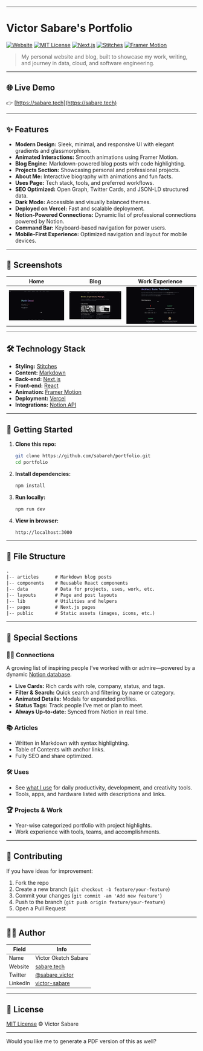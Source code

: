 ------
# Victor Sabare's Portfolio

[![Website](https://img.shields.io/website?url=https%3A%2F%2Fsabare.tech)](https://sabare.tech)
[![MIT License](https://img.shields.io/badge/license-MIT-blue.svg)](http://sabare.tech/license)
[![Next.js](https://img.shields.io/badge/built%20with-Next.js-000?logo=next.js)](https://nextjs.org/)
[![Stitches](https://img.shields.io/badge/styling-Stitches-8e44ad)](https://stitches.dev/)
[![Framer Motion](https://img.shields.io/badge/animation-Framer%20Motion-e17055)](https://www.framer.com/motion/)

> My personal website and blog, built to showcase my work, writing, and journey in data, cloud, and software engineering.

---

## 🌐 Live Demo

👉 [https://sabare.tech](https://sabare.tech)

---

## ✨ Features

* **Modern Design:** Sleek, minimal, and responsive UI with elegant gradients and glassmorphism.
* **Animated Interactions:** Smooth animations using Framer Motion.
* **Blog Engine:** Markdown-powered blog posts with code highlighting.
* **Projects Section:** Showcasing personal and professional projects.
* **About Me:** Interactive biography with animations and fun facts.
* **Uses Page:** Tech stack, tools, and preferred workflows.
* **SEO Optimized:** Open Graph, Twitter Cards, and JSON-LD structured data.
* **Dark Mode:** Accessible and visually balanced themes.
* **Deployed on Vercel:** Fast and scalable deployment.
* **Notion-Powered Connections:** Dynamic list of professional connections powered by Notion.
* **Command Bar:** Keyboard-based navigation for power users.
* **Mobile-First Experience:** Optimized navigation and layout for mobile devices.

---

## 📸 Screenshots

| Home                                               | Blog                                                   | Work Experience                                    |
| -------------------------------------------------- | ------------------------------------------------------ | -------------------------------------------------- |
| ![Home](public/static/images/Screenshots/Home.png) | ![Blog](public/static/images/Screenshots/Articles.png) | ![Work](public/static/images/Screenshots/Work.png) |

---

## 🛠️ Technology Stack

* **Styling:** [Stitches](https://stitches.dev/)
* **Content:** [Markdown](https://daringfireball.net/projects/markdown/)
* **Back-end:** [Next.js](https://nextjs.org/)
* **Front-end:** [React](https://reactjs.org/)
* **Animation:** [Framer Motion](https://www.framer.com/motion/)
* **Deployment:** [Vercel](https://vercel.com/)
* **Integrations:** [Notion API](https://developers.notion.com/)

---

## 🚀 Getting Started

1. **Clone this repo:**

   ```sh
   git clone https://github.com/sabareh/portfolio.git
   cd portfolio
   ```

2. **Install dependencies:**

   ```sh
   npm install
   ```

3. **Run locally:**

   ```sh
   npm run dev
   ```

4. **View in browser:**

   ```
   http://localhost:3000
   ```

---

## 📁 File Structure

```
.
|-- articles      # Markdown blog posts
|-- components    # Reusable React components
|-- data          # Data for projects, uses, work, etc.
|-- layouts       # Page and post layouts
|-- lib           # Utilities and helpers
|-- pages         # Next.js pages
|-- public        # Static assets (images, icons, etc.)
```

---

## 🌟 Special Sections

### 🧑‍💼 Connections

A growing list of inspiring people I’ve worked with or admire—powered by a dynamic [Notion database](https://sabare.tech/connections).

* **Live Cards:** Rich cards with role, company, status, and tags.
* **Filter & Search:** Quick search and filtering by name or category.
* **Animated Details:** Modals for expanded profiles.
* **Status Tags:** Track people I’ve met or plan to meet.
* **Always Up-to-date:** Synced from Notion in real time.

### 📚 Articles

* Written in Markdown with syntax highlighting.
* Table of Contents with anchor links.
* Fully SEO and share optimized.

### 🛠 Uses

* See [what I use](https://sabare.tech/uses) for daily productivity, development, and creativity tools.
* Tools, apps, and hardware listed with descriptions and links.

### 🏆 Projects & Work

* Year-wise categorized portfolio with project highlights.
* Work experience with tools, teams, and accomplishments.

---

## 🤝 Contributing

If you have ideas for improvement:

1. Fork the repo
2. Create a new branch (`git checkout -b feature/your-feature`)
3. Commit your changes (`git commit -am 'Add new feature'`)
4. Push to the branch (`git push origin feature/your-feature`)
5. Open a Pull Request

---

## 🙋‍♂️ Author

| Field    | Info                                                   |
| -------- | ------------------------------------------------------ |
| Name     | Victor Oketch Sabare                                   |
| Website  | [sabare.tech](https://sabare.tech)                     |
| Twitter  | [@sabare\_victor](https://twitter.com/sabare_victor)   |
| LinkedIn | [victor-sabare](https://linkedin.com/in/victor-sabare) |

---

## 📄 License

[MIT License](http://sabare.tech/license) © Victor Sabare

---

Would you like me to generate a PDF version of this as well?
